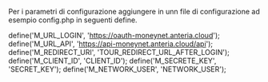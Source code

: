 Per i parametri di configurazione aggiungere in unn file di configurazione ad esempio config.php in seguenti define.

define('M_URL_LOGIN', 'https://oauth-moneynet.anteria.cloud');
define('M_URL_API', 'https://api-moneynet.anteria.cloud/api');
define('M_REDIRECT_URI', 'TOUR_REDIRECT_URL_AFTER_LOGIN');
define('M_CLIENT_ID', 'CLIENT_ID');
define('M_SECRETE_KEY', 'SECRET_KEY');
define('M_NETWORK_USER', 'NETWORK_USER');